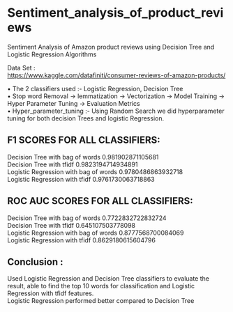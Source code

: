 # Sentiment_analysis_of_product_reviews
Sentiment Analysis of Amazon product reviews using Decision Tree and Logistic Regression Algorithms

Data Set :\
https://www.kaggle.com/datafiniti/consumer-reviews-of-amazon-products/

• The 2 classifiers used :- Logistic Regression, Decision Tree\
• Stop word Removal → lemmatization → Vectorization → Model Training → Hyper Parameter Tuning → Evaluation Metrics\
• Hyper_parameter_tuning :- Using Random Search we did hyperparameter tuning for both decision Trees and logistic Regression.

## F1 SCORES FOR ALL CLASSIFIERS: 
Decision Tree with bag of words        0.981902871105681\
Decision Tree with tfidf               0.9823194714934891\
Logistic Regression with bag of words  0.9780486863932718\
Logistic Regression with tfidf         0.9761730063718863

## ROC AUC SCORES FOR ALL CLASSIFIERS:
Decision Tree with bag of words        0.7722832722832724\
Decision Tree with tfidf               0.645107503778098\
Logistic Regression with bag of words  0.8777568700084069\
Logistic Regression with tfidf         0.8629180615604796

## Conclusion : 
Used Logistic Regression and Decision Tree classifiers to evaluate the result, able to find the top 10 
words for classification and Logistic Regression with tfidf features. \
Logistic Regression performed better compared to Decision Tree
